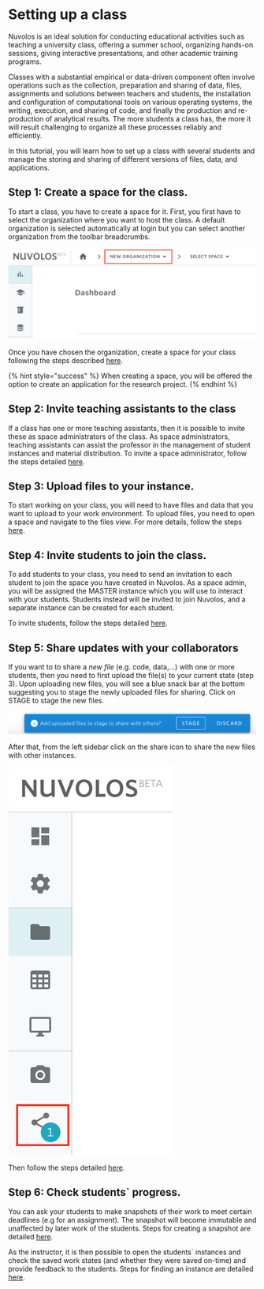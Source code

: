 # Setting up a class

Nuvolos is an ideal solution for conducting educational activities such as teaching a university class, offering a summer school, organizing hands-on sessions, giving interactive presentations, and other academic training programs.

Classes with a substantial empirical or data-driven component often involve operations such as the collection, preparation and sharing of data, files, assignments and solutions between teachers and students, the installation and configuration of computational tools on various operating systems, the writing, execution, and sharing of code, and finally the production and re-production of analytical results. The more students a class has, the more it will result challenging to organize all these processes reliably and efficiently.

In this tutorial, you will learn how to set up a class with several students and manage the storing and sharing of different versions of files, data, and applications.

## Step 1: Create a space for the class.

To start a class, you have to create a space for it. First, you first have to select the organization where you want to host the class. A default organization is selected automatically at login but you can select another organization from the toolbar breadcrumbs.

![](../.gitbook/assets/screen-shot-2020-03-25-at-9.45.56-am.png)

Once you have chosen the organization, create a space for your class following the steps described [here](../settings-and-administration/organization-management/create-a-space.md).

{% hint style="success" %}
When creating a space, you will be offered the option to create an application for the research project.
{% endhint %}

## Step 2: Invite teaching assistants to the class

If a class has one or more teaching assistants, then it is possible to invite these as space administrators of the class. As space administrators, teaching assistants can assist the professor in the management of student instances and material distribution. To invite a space administrator, follow the steps detailed [here](../settings-and-administration/space-management/invite-space-admins.md).

## Step 3: Upload files to your instance.

To start working on your class, you will need to have files and data that you want to upload to your work environment. To upload files, you need to open a space and navigate to the files view. For more details, follow the steps [here](../getting-started/work-with-files/upload-files-and-folders.md).

## Step 4: Invite students to join the class.

To add students to your class, you need to send an invitation to each student to join the space you have created in Nuvolos. As a space admin, you will be assigned the MASTER instance which you will use to interact with your students. Students instead will be invited to join Nuvolos, and a separate instance can be created for each student.  
  
To invite students, follow the steps detailed [here](../settings-and-administration/space-management/create-an-instance.md).

## Step 5: Share updates with your collaborators

If you want to to share a _new file_ \(e.g. code, data,...\) with one or more students, then you need to first upload the file\(s\) to your current state \(step 3\). Upon uploading new files, you will see a blue snack bar at the bottom suggesting you to stage the newly uploaded files for sharing. Click on STAGE to stage the new files. 

![](../.gitbook/assets/screen-shot-2020-03-25-at-10.23.02-am.png)

After that, from the left sidebar click on the share icon to share the new files with other instances. 

![](../.gitbook/assets/screen-shot-2020-03-25-at-10.23.53-am.png)

Then follow the steps detailed [here](../getting-started/distribute-objects-in-nuvolos/).

## Step 6: Check students\` progress.

You can ask your students to make snapshots of their work to meet certain deadlines \(e.g for an assignment\). The snapshot will become immutable and unaffected by later work of the students. Steps for creating a snapshot are detailed [here](../settings-and-administration/instance-management/create-a-snapshot.md).

As the instructor, it is then possible to open the students\` instances and check the saved work states \(and whether they were saved on-time\) and provide feedback to the students. Steps for finding an instance are detailed [here](../getting-started/find-objects-in-nuvolos/find-an-instance.md).

